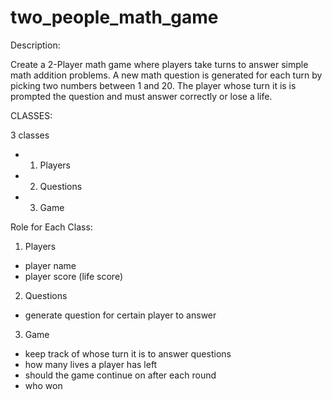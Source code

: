 # two_people_math_game

Description: 

Create a 2-Player math game where players take turns to answer simple math addition problems. A new math question is generated for each turn by picking two numbers between 1 and 20. The player whose turn it is is prompted the question and must answer correctly or lose a life.

CLASSES:

3 classes 
- 1. Players 
- 2. Questions 
- 3. Game 

Role for Each Class:
1. Players 
- player name
- player score (life score)

2. Questions 
- generate question for certain player to answer 

3. Game 
- keep track of whose turn it is to answer questions 
- how many lives a player has left 
- should the game continue on after each round 
- who won 


